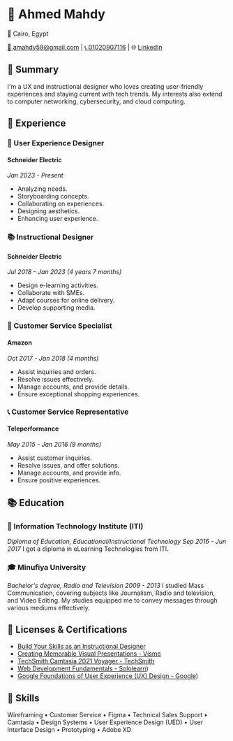 # 👤 Ahmed Mahdy

📍 Cairo, Egypt

[📧 amahdy59@gmail.com](mailto:amahdy59@gmail.com) | [📞 01020907116](tel:201020907116) | 🌐 [LinkedIn](https://linkedin.com/in/creativemahdy)

## 🌟 Summary
I'm a UX and instructional designer who loves creating user-friendly experiences and staying current with tech trends. My interests also extend to computer networking, cybersecurity, and cloud computing.

## 👔 Experience
### 🎨 User Experience Designer
#### Schneider Electric
*Jan 2023 - Present*
- Analyzing needs.
- Storyboarding concepts.
- Collaborating on experiences.
- Designing aesthetics.
- Enhancing user experience.

### 📚 Instructional Designer
#### Schneider Electric
*Jul 2018 - Jan 2023 (4 years 7 months)*
- Design e-learning activities.
- Collaborate with SMEs.
- Adapt courses for online delivery.
- Develop supporting media.

### 🛒 Customer Service Specialist
#### Amazon
*Oct 2017 - Jan 2018 (4 months)*
- Assist inquiries and orders.
- Resolve issues effectively.
- Manage accounts, and provide details.
- Ensure exceptional shopping experiences.

### 📞 Customer Service Representative
#### Teleperformance
*May 2015 - Jan 2016 (9 months)*
- Assist customer inquiries.
- Resolve issues, and offer solutions.
- Manage accounts, and provide info.
- Ensure positive experiences.

## 📚 Education
### 🏫 Information Technology Institute (ITI)
*Diploma of Education, Educational/Instructional Technology*
*Sep 2016 - Jun 2017*
I got a diploma in eLearning Technologies from ITI.

### 🎓 Minufiya University
*Bachelor's degree, Radio and Television*
*2009 - 2013*
I studied Mass Communication, covering subjects like Journalism, Radio and television, and Video Editing. My studies equipped me to convey messages through various mediums effectively.

## 📜 Licenses & Certifications
- [Build Your Skills as an Instructional Designer](https://www.linkedin.com/learning/certificates/c845bcd0539573f3ef19a5c98494b7e3e84babc02af6a9a73bc318b2974a3562?trk=backfilled_certificate&lipi=urn%3Ali%3Apage%3Ad_flagship3_profile_view_base_certifications_details%3BpW2R2rdHSX2fYAaEOUU3RA%3D%3D)
- [Creating Memorable Visual Presentations - Visme](https://visme.co/courses/wp-content/themes/courses/certificates/visme-certificate-12924068-8.pdf)
- [TechSmith Camtasia 2021 Voyager - TechSmith](https://verify.skilljar.com/c/beb23qowmhs2)
- [Web Development Fundamentals - Sololearn](https://www.sololearn.com/certificates/CT-QDRTGXPB))
- [Google Foundations of User Experience (UX) Design - Google](https://www.coursera.org/account/accomplishments/verify/88KAAH9J3HPR?utm_campaign=sharing_cta&utm_content=cert_image&utm_medium=certificate&utm_product=course&utm_source=android))


## 🚀 Skills
Wireframing • Customer Service • Figma • Technical Sales Support • Camtasia • Design Systems • User Experience Design (UED) • User Interface Design • Prototyping • Adobe XD
